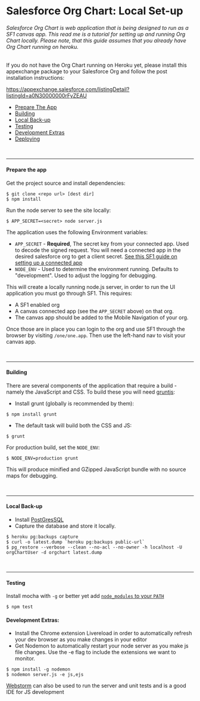 # Salesforce Org Chart: Local Set-up
###### Salesforce Org Chart is web application that is being designed to run as a SF1 canvas app. This read me is a tutorial for setting up and running Org Chart locally. Please note, that this guide assumes that you already have Org Chart running on heroku.

If you do not have the Org Chart running on Heroku yet, please install this appexchange package to your Salesforce Org and follow the post installation instructions:

https://appexchange.salesforce.com/listingDetail?listingId=a0N30000000rFyZEAU

+ [Prepare The App](README.md#Prepare)
+ [Building](README.md#Building)
+ [Local Back-up](README.md#Local)
+ [Testing](README.md#testing)
+ [Development Extras](README.md#development-extras)
+ [Deploying](README.md#deploying)
 
&nbsp;

---------------------
#### Prepare the app
Get the project source and install dependencies:

```shell
$ git clone <repo url> [dest dir]
$ npm install
```

Run the node server to see the site locally:

```shell
$ APP_SECRET=<secret> node server.js
```

The application uses the following Environment variables:


* `APP_SECRET` - **Required**, The secret key from your connected app. Used to decode the signed request.
You will need a connected app in the desired salesforce org to get a client secret. [See this SF1 guide on setting up a connected app](https://developer.salesforce.com/docs/atlas.en-us.salesforce1.meta/salesforce1/canvas_custom_action_create_canvas_app_task.htm)
* `NODE_ENV` - Used to determine the environment running. Defaults to "development". Used to adjust the logging for debugging.

This will create a locally running node.js server, in order to run the UI application you must go through SF1. This requires:

* A SF1 enabled org
* A canvas connected app (see the `APP_SECRET` above) on that org.
* The canvas app should be added to the Mobile Navigation of your org.

Once those are in place you can login to the org and use SF1 through the browser by visiting `/one/one.app`. Then use the left-hand nav
to visit your canvas app.

&nbsp;

---------------
#### Building

There are several components of the application that require a build - namely the JavaScript and CSS. To build these you will need [gruntjs](http://gruntjs.com):

* Install grunt (globally is recommended by them):

```shell
$ npm install grunt
```

* The default task will build both the CSS and JS:

```shell
$ grunt
```

For production build, set the `NODE_ENV`:

```shell
$ NODE_ENV=production grunt
```

This will produce minified and GZipped JavaScript bundle with no source maps for debugging.

&nbsp;

--------------
#### Local Back-up

+ Install [PostGresSQL](http://www.postgresql.org/download/) 
+ Capture the database and store it locally.
```shell
$ heroku pg:backups capture
$ curl -o latest.dump `heroku pg:backups public-url`
$ pg_restore --verbose --clean --no-acl --no-owner -h localhost -U orgChartUser -d orgchart latest.dump
```

&nbsp;

--------

#### Testing
Install mocha with `-g` or better yet add [`node_modules` to your `PATH`](http://stackoverflow.com/a/15157360/42998)

```shell
$ npm test
```

#### Development Extras:
* Install the Chrome extension Livereload in order to automatically refresh your dev browser as you make changes in your editor
* Get Nodemon to automatically restart your node server as you make js file changes. Use the -e flag to include the extensions we want to monitor.

```shell
$ npm install -g nodemon
$ nodemon server.js -e js,ejs
```

[Webstorm](http://www.jetbrains.com/webstorm/) can also be used to run the server and unit tests and is a good IDE for JS development

